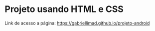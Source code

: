 # Projeto usando HTML e CSS
Link de acesso a página: https://gabriellimad.github.io/projeto-android
